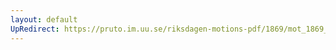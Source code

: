 ```yaml
---
layout: default
UpRedirect: https://pruto.im.uu.se/riksdagen-motions-pdf/1869/mot_1869__ak__288/mot_1869__ak__288-001.pdf
---
```

